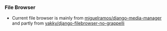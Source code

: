 ### File Browser
 * Current file browser is mainly from [miguelramos/django-media-manager](https://github.com/miguelramos/django-media-manager) and partly from [yakky/django-filebrowser-no-grappelli](https://github.com/yakky/django-filebrowser-no-grappelli)
